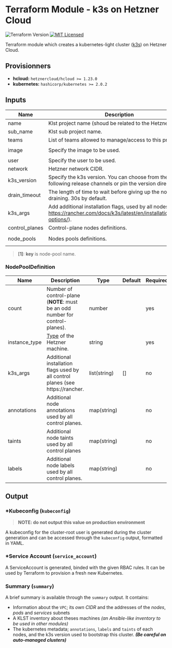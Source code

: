 # Terraform Module - k3s on Hetzner Cloud

![Terraform Version](https://img.shields.io/badge/terraform-≥_0.14-blueviolet)
[![MIT Licensed](https://img.shields.io/badge/license-MIT-green.svg)](https://tldrlegal.com/license/mit-license)


Terraform module which creates a kubernetes-light cluster ([k3s](https://k3s.io/)) on Hetzner Cloud.

## Provisionners

- **hcloud:** `hetznercloud/hcloud >= 1.23.0`
- **kubernetes:** `hashicorp/kubernetes >= 2.0.2`

## Inputs

| Name | Description | Type | Default | Required |
|------|-------------|------|---------|----------|
|name|Klst project name (shoud be related to the Hetzner project)|string||yes|
|sub_name|Klst sub project name.|string||no|
|teams|List of teams allowed to manage/access to this project.|list(string)||yes|
|image|Specify the image to be used.|string|`ubuntu-20.04`|no|
|user|Specify the user to be used.|string|`root`|no|
|network|Hetzner network CIDR.|string||yes|
|k3s_version|Specify the k3s version. You can choose from the following release channels or pin the version directly.|string|`latest`|no|
|drain_timeout|The length of time to wait before giving up the node draining. 30s by default.|string|30s|no|
|k3s_args|Add additional installation flags, used by all nodes (see https://rancher.com/docs/k3s/latest/en/installation/install-options/).|list(string)|`[]`|no|
|control_planes|Control-plane nodes definitions.|[NodePoolDefinition](#NodePoolDefinition)||yes|
|node_pools|Nodes pools definitions.|map([NodePoolDefinition](#NodePoolDefinition))<sup>[[1]](#node-pool-key)</sup>|{}|no|

> <a name="node-pool-key">[1]</a>: **key** is node-pool name.

### NodePoolDefinition

| Name | Description | Type | Default | Required |
|------|-------------|------|---------|----------|
|count|Number of control-plane (**NOTE**: must be an odd number for control-planes).|number||yes|
|instance_type|[Type](https://www.hetzner.com/cloud#pricing) of the Hetzner machine.|string||yes|
|k3s_args|Additional installation flags used by all control planes (see https://rancher.|list(string)|[]|no|
|annotations|Additional node annotations used by all control planes.|map(string)||no|
|taints|Additional node taints used by all control planes|map(string)||no|
|labels|Additional node labels used by all control planes.|map(string)||no|

## Output

### *Kubeconfig (`kubeconfig`)

> **NOTE: do not output this value on production environment**

A kubeconfig for the cluster-root user is generated during the cluster generation and can be accessed through the `kubeconfig` output, formatted in YAML.

### *Service Account (`service_account`)

A ServiceAccount is generated, binded with the given RBAC rules. It can be used by Terraform to provision a fresh new Kubernetes.

### Summary (`summary`)

A brief summary is available through the `summary` output. It contains:
- Information about the `VPC`; its *own CIDR* and the addresses of the *nodes*, *pods* and *services* subnets
- A KLST inventory about theses machines *(an Ansible-like inventory to be used in other modules)*
- The kubernetes metadata; `annotations`, `labels` and `taints` of each nodes, and the k3s version used to bootstrap this cluster. ***(Be careful on auto-managed clusters)***
